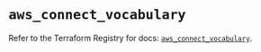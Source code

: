 # `aws_connect_vocabulary`

Refer to the Terraform Registry for docs: [`aws_connect_vocabulary`](https://registry.terraform.io/providers/hashicorp/aws/6.16.0/docs/resources/connect_vocabulary).
